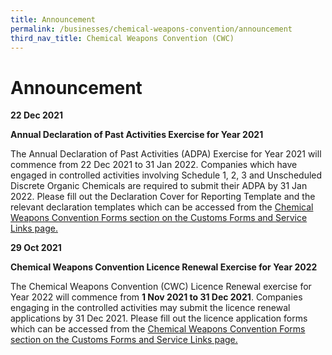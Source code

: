 ```yaml
---
title: Announcement
permalink: /businesses/chemical-weapons-convention/announcement
third_nav_title: Chemical Weapons Convention (CWC)
---
```

# Announcement 

**22 Dec 2021** 

**Annual Declaration of Past Activities Exercise for Year 2021**

The Annual Declaration of Past Activities (ADPA) Exercise for Year 2021 will commence from 22 Dec 2021 to 31 Jan 2022. Companies which have engaged in controlled activities involving Schedule 1, 2, 3 and Unscheduled Discrete Organic Chemicals are required to submit their ADPA by 31 Jan 2022. Please fill out the Declaration Cover for Reporting Template and the relevant declaration templates which can be accessed from the [Chemical Weapons Convention Forms section on the Customs Forms and Service Links page.](/eservices/customs-forms-and-service-links)



**29 Oct 2021**

**Chemical Weapons Convention Licence Renewal Exercise for Year 2022**

The Chemical Weapons Convention (CWC) Licence Renewal exercise for Year 2022 will commence from **1 Nov 2021 to 31 Dec 2021**. Companies engaging in the controlled activities may submit the licence renewal applications by 31 Dec 2021. Please fill out the licence application forms which can be accessed from the [Chemical Weapons Convention Forms section on the Customs Forms and Service Links page.](/eservices/customs-forms-and-service-links)